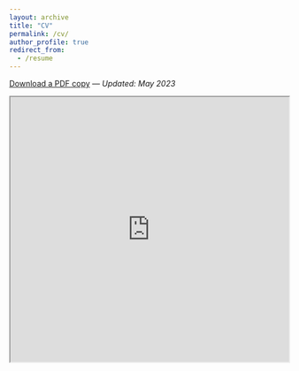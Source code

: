 ```yaml
---
layout: archive
title: "CV"
permalink: /cv/
author_profile: true
redirect_from:
  - /resume
---
```


[Download a PDF copy](https://drive.google.com/file/d/1QL6p5FEEKV5T53R9tDS645tmv6_ZOqxN/view) *— Updated: May 2023*

<iframe src="https://drive.google.com/file/d/1QL6p5FEEKV5T53R9tDS645tmv6_ZOqxN/preview" width="100%" height="480" allow="autoplay"></iframe>
